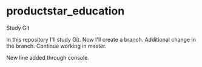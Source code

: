 # productstar_education
Study Git

In this repository I'll study Git.
Now I'll create a branch.
Additional change in the branch.
Continue working in master.


New line added through console.

